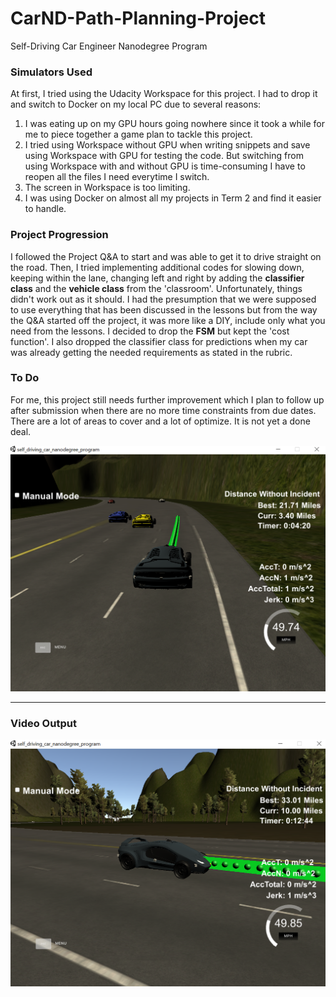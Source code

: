 # CarND-Path-Planning-Project
Self-Driving Car Engineer Nanodegree Program
   
[//]: # (Media References)
[image1]: ./media/img01.png "Best distance 27.71 mi"
[image2]: ./media/img02.png "Best distance 33.01 mi"
[video1]: ./media/vid1.mp4

### Simulators Used
At first, I tried using the Udacity Workspace for this project. I had to drop it and switch to Docker on my local PC due to several reasons:
1) I was eating up on my GPU hours going nowhere since it took a while for me to piece together a game plan to tackle this project.
2) I tried using Workspace without GPU when writing snippets and save using Workspace with GPU for testing the code. But switching from using Workspace with and without GPU is time-consuming I have to reopen all the files I need everytime I switch.
3) The screen in Workspace is too limiting.
4) I was using Docker on almost all my projects in Term 2 and find it easier to handle.

### Project Progression
I followed the Project Q&A to start and was able to get it to drive straight on the road. Then, I tried implementing additional codes for slowing down, keeping within the lane, changing left and right by adding the **classifier class** and the **vehicle class** from the 'classroom'. Unfortunately, things didn't work out as it should. I had the presumption that we were supposed to use everything that has been discussed in the lessons but from the way the Q&A started off the project, it was more like a DIY, include only what you need from the lessons. I decided to drop the **FSM** but kept the 'cost function'. I also dropped the classifier class for predictions when my car was already getting the needed requirements as stated in the rubric.

### To Do
For me, this project still needs further improvement which I plan to follow up after submission when there are no more time constraints from due dates. There are a lot of areas to cover and a lot of optimize. It is not yet a done deal.

![Sample Image 1][image1]


---


### Video Output

[![Video link][image2]][video1]
